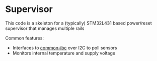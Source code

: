 # Supervisor

This code is a skeleton for a (typically) STM32L431 based power/reset supervisor that manages multiple rails

Common features:
* Interfaces to [common-ibc](https://github.com/azonenberg/common-ibc) over I2C to poll sensors
* Monitors internal temperature and supply voltage
